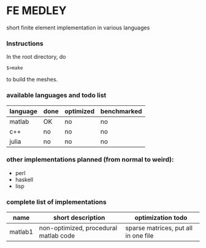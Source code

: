 # FE MEDLEY
short finite element implementation in various languages
### Instructions
In the root directory, do
```
$>make
```
to build the meshes.

### available languages and todo list

language|done|optimized|benchmarked
---|---|---|---
matlab | OK | no | no
c++ | no | no | no
julia | no | no | no

### other implementations planned (from normal to weird):
* perl
* haskell
* lisp

### complete list of implementations

name | short description | optimization todo
---|---|---
matlab1 | non-optimized, procedural matlab code | sparse matrices, put all in one file

